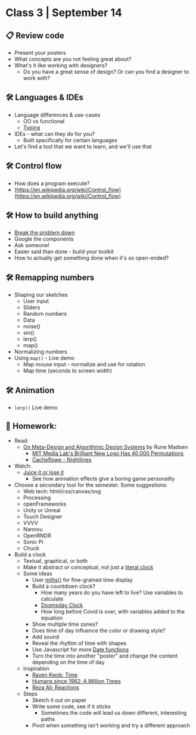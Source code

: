 # Class 3 | September 14

## 📋 Review code

* Present your posters
* What concepts are you not feeling great about?
* What's it like working with designers?
  * Do you have a great sense of design? Or can you find a designer to work with?

## 🛠️ Languages & IDEs

* Language differences & use-cases
  * OO vs functional
  * [Typing](https://en.wikipedia.org/wiki/Type_system)
* IDEs - what can they do for you?
  * Built specifically for certain languages
* Let's find a tool that we want to learn, and we'll use that

## 🛠️ Control flow

* How does a program execute?
* [https://en.wikipedia.org/wiki/Control_flow](https://en.wikipedia.org/wiki/Control_flow)

## 🛠️ How to build anything

* [Break the problem down](https://twitter.com/monicaaquirk/status/1298447577671561216)
* Google the components
* Ask someone!
* Easier said than done - build your toolkit
* How to actually get something done when it's so open-ended?

## 🛠️ Remapping numbers

* Shaping our sketches
  * User input
  * Sliders
  * Random numbers
  * Data
  * noise()
  * sin()
  * lerp()
  * map()
* Normalizing numbers
* Using `map()` - Live demo
  * Map mouse input - normalize and use for rotation
  * Map time (seconds to screen width)

## 🛠️ Animation

* `lerp()` Live demo

## 📝 Homework:

* Read:
  * [On Meta-Design and Algorithmic Design Systems](https://runemadsen.com/blog/on-meta-design-and-algorithmic-design-systems/) by Rune Madsen
    * [MIT Media Lab's Brilliant New Logo Has 40,000 Permutations](https://www.fastcompany.com/1663378/mit-media-labs-brilliant-new-logo-has-40000-permutations-video)
    * [Cacheflowe - Nightlines](https://cacheflowe.com/art/physical/nightlines-t-shirt)
* Watch:
  * [Juice it or lose it](https://www.youtube.com/watch?v=Fy0aCDmgnxg)
    * See how animation effects give a boring game personality
* Choose a secondary tool for the semester. Some suggestions:
  * Web tech: html/css/canvas/svg
  * Processing
  * openFrameworks
  * Unity or Unreal
  * Touch Designer
  * VVVV
  * Nannou
  * OpenRNDR
  * Sonic Pi
  * Chuck
* Build a clock
  * Textual, graphical, or both
  * Make it abstract or conceptual, not just a [literal clock](https://p5js.org/examples/input-clock.html)
  * Some ideas
    * User [millis()](https://p5js.org/reference/#/p5/millis) for fine-grained time display
    * Build a countdown clock?
      * How many years do you have left to live? Use variables to calculate
      * [Doomsday Clock](https://thebulletin.org/doomsday-clock/current-time/)
      * How long before Covid is over, with variables added to the equation
    * Show multiple time zones?
    * Does time of day influence the color or drawing style?
    * Add sound
    * Reveal the rhythm of time with shapes
    * Use Javascript for more [Date functions](https://flaviocopes.com/javascript-dates/)
    * Turn the time into another "poster" and change the content depending on the time of day
  * Inspiration
    * [Raven Kwok: Time](http://ravenkwok.com/time/)
    * [Humans since 1982: A Million Times](https://vimeo.com/channels/staffpicks/60491636)
    * [Reza Ali: Reactions](https://www.instagram.com/p/CBogs4FH4E0/)
  * Steps
    * Sketch it out on paper
    * Write some code, see if it sticks
      * Sometimes the code will lead us down different, interesting paths
    * Pivot when something isn't working and try a different approach
